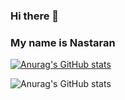 ### Hi there 👋
### My name is Nastaran

[![Anurag's GitHub stats](https://github-readme-stats.vercel.app/api?username=Naarestan)](https://github.com/anuraghazra/github-readme-stats)

![Anurag's GitHub stats](https://github-readme-stats.vercel.app/api?username=Naarestan&show_icons=true&theme=gruvbox)
